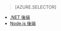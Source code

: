 > [AZURE.SELECTOR]
- [.NET 後端](../articles/app-service-mobile-dotnet-backend-how-to-use-server-sdk.md)
- [Node.js 後端](../articles/app-service-mobile-node-backend-how-to-use-server-sdk.md)
